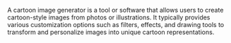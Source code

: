 A cartoon image generator is a tool or software that allows users to create cartoon-style images from photos or illustrations. It typically provides various customization options such as filters, effects, and drawing tools to transform and personalize images into unique cartoon representations.
